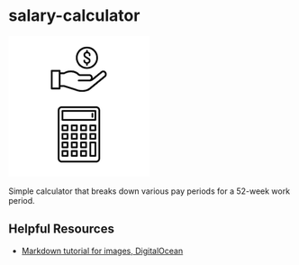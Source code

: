 # salary-calculator
![Salary Calculator logo](img/logo/salary-calculator-logo.png) 

Simple calculator that breaks down various pay periods for a 52-week work period.

## Helpful Resources
- [Markdown tutorial for images, DigitalOcean](https://www.digitalocean.com/community/tutorials/markdown-markdown-images)

